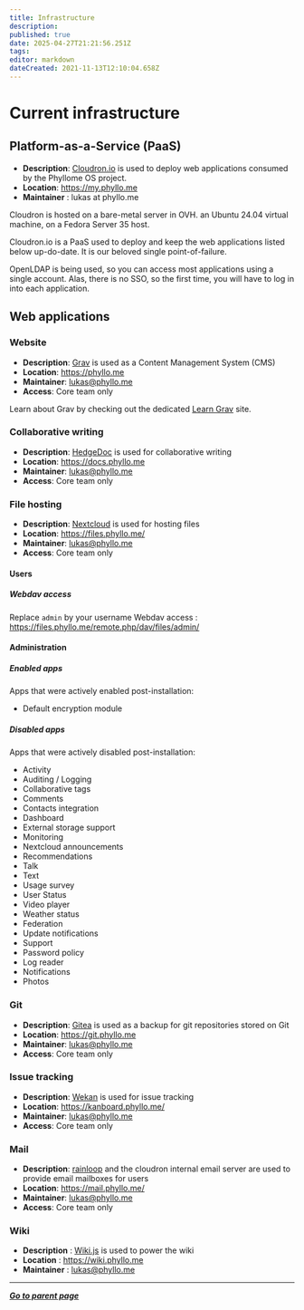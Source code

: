 ```yaml
---
title: Infrastructure
description: 
published: true
date: 2025-04-27T21:21:56.251Z
tags: 
editor: markdown
dateCreated: 2021-11-13T12:10:04.658Z
---
```


# Current infrastructure

## Platform-as-a-Service (PaaS)

* **Description**: [Cloudron.io](https://www.cloudron.io/) is used to deploy web applications consumed by the Phyllome OS project.
* **Location**: https://my.phyllo.me
* **Maintainer** : lukas at phyllo.me

Cloudron is hosted on a bare-metal server in OVH. an Ubuntu 24.04 virtual machine, on a Fedora Server 35 host.

Cloudron.io is a PaaS used to deploy and keep the web applications listed below up-do-date. It is our beloved single point-of-failure.

OpenLDAP is being used, so you can access most applications using a single account. Alas, there is no SSO, so the first time, you will have to log in into each application.

## Web applications

### Website

* **Description**: [Grav](https://getgrav.org/) is used as a Content Management System (CMS) 
* **Location**: https://phyllo.me
* **Maintainer**: lukas@phyllo.me
* **Access**: Core team only

Learn about Grav by checking out the dedicated [Learn Grav](http://learn.getgrav.org) site.

### Collaborative writing

* **Description**: [HedgeDoc](https://hedgedoc.org/) is used for collaborative writing 
* **Location**: https://docs.phyllo.me
* **Maintainer**: lukas@phyllo.me
* **Access**: Core team only

### File hosting

* **Description**: [Nextcloud](https://nextcloud.com/) is used for hosting files 
* **Location**: https://files.phyllo.me/
* **Maintainer**: lukas@phyllo.me
* **Access**: Core team only

#### Users

##### Webdav access

Replace `admin` by your username
Webdav access : https://files.phyllo.me/remote.php/dav/files/admin/

#### Administration

##### Enabled apps

Apps that were actively enabled post-installation:

* Default encryption module

##### Disabled apps

Apps that were actively disabled post-installation:

* Activity
* Auditing / Logging
* Collaborative tags
* Comments
* Contacts integration
* Dashboard
* External storage support
* Monitoring
* Nextcloud announcements
* Recommendations
* Talk
* Text
* Usage survey
* User Status
* Video player
* Weather status
* Federation
* Update notifications
* Support
* Password policy
* Log reader
* Notifications
* Photos

### Git

* **Description**: [Gitea](https://gitea.io/en-us/) is used as a backup for git repositories stored on Git 
* **Location**: https://git.phyllo.me
* **Maintainer**: lukas@phyllo.me
* **Access**: Core team only

### Issue tracking

* **Description**: [Wekan](https://wekan.github.io/) is used for issue tracking
* **Location**: https://kanboard.phyllo.me/
* **Maintainer**: lukas@phyllo.me
* **Access**: Core team only

### Mail

* **Description**: [rainloop](https://www.rainloop.net/) and the cloudron internal email server are used to provide email mailboxes for users
* **Location**: https://mail.phyllo.me/
* **Maintainer**: lukas@phyllo.me
* **Access**: Core team only

### Wiki

* **Description** : [Wiki.js](https://js.wiki/) is used to power the wiki 
* **Location** : https://wiki.phyllo.me
* **Maintainer** : lukas@phyllo.me

---

*[**Go to parent page**](https://wiki.phyllo.me/)*